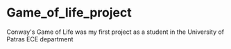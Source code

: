 # Game_of_life_project
Conway's Game of Life was my first project as a student in the University of Patras ECE department 

